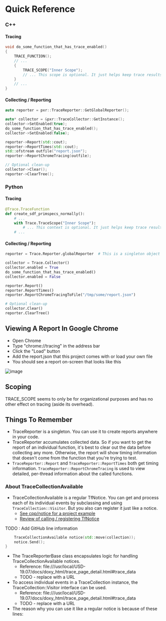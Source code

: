 # Quick Reference
### C++
#### Tracing

```cpp
void do_some_function_that_has_trace_enabled()
{
    TRACE_FUNCTION();
	// ...
    {
        TRACE_SCOPE("Inner Scope");
		// ... This scope is optional. It just helps keep trace results organized
	}
	// ...
}
```


#### Collecting / Reporting
```cpp
auto reporter = pxr::TraceReporter::GetGlobalReporter();

auto* collector = &pxr::TraceCollector::GetInstance();
collector->SetEnabled(true);
do_some_function_that_has_trace_enabled();
collector->SetEnabled(false);

reporter->Report(std::cout);
reporter->ReportTimes(std::cout);
std::ofstream outfile("report.json");
reporter->ReportChromeTracing(outfile);

// Optional clean-up
collector->Clear();
reporter->ClearTree();
```

### Python
#### Tracing
```python
@Trace.TraceFunction
def create_sdf_primspecs_normally():
	# ...
    with Trace.TraceScope("Inner Scope"):
		# ... This context is optional. It just helps keep trace results organized
	# ...
```


#### Collecting / Reporting
```python
reporter = Trace.Reporter.globalReporter  # This is a singleton object

collector = Trace.Collector()
collector.enabled = True
do_some_function_that_has_trace_enabled()
collector.enabled = False

reporter.Report()
reporter.ReportTimes()
reporter.ReportChromeTracingToFile("/tmp/some/report.json")

# Optional clean-up
collector.Clear()
reporter.ClearTree()
```


## Viewing A Report In Google Chrome
- Open Chrome
- Type "chrome://tracing" in the address bar
- Click the "Load" button
- Add the report.json that this project comes with or load your own file
- You should see a report on-screen that looks like this

![image](https://user-images.githubusercontent.com/10103049/66624613-ba587000-eba5-11e9-84f4-d895cb14b3ac.png)


## Scoping
TRACE_SCOPE seems to only be for organizational purposes and has no
other effect on tracing (aside its overhead).


## Things To Remember
- TraceReporter is a singleton. You can use it to create reports anywhere
in your code. 
- TraceReporter accumulates collected data. So if you want to
get the report of an individual function, it's best to clear out the
data before collecting any more. Otherwise, the report will show timing
information that doesn't come from the function that you're trying to
test.
- `TraceReporter::Report` and `TraceReporter::ReportTimes` both get timing
information. `TraceReporter::ReportChromeTracing` is used to view
detailed, per-thread information about the called functions.

### About TraceCollectionAvailable
- TraceCollectionAvailable is a regular TfNotice. You can get and
process each of its individual events by subclassing and using
`TraceCollection::Visitor`. But you also can register it just like a
notice.
    - [See cpp/notice for a project example](cpp/notice)
    - [Review of calling / registering TfNotice](../notice_send/cpp/notice_send_custom)


TODO : Add GitHub line information
```cpp
    TraceCollectionAvailable notice(std::move(collection));
    notice.Send();
}
```

- The TraceReporterBase class encapsulates logic for handling TraceCollectionAvailable notices.
    - Reference: file:///usr/local/USD-19.07/docs/doxy_html/trace_page_detail.html#trace_data
    - TODO - replace with a URL
- To access individual events in a TraceCollection instance, the TraceCollection::Visitor interface can be used.
    - Reference: file:///usr/local/USD-19.07/docs/doxy_html/trace_page_detail.html#trace_data
    - TODO - replace with a URL
- The reason why you can use it like a regular notice is because of these lines:
